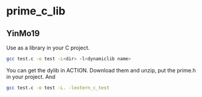# prime_c_lib
## YinMo19

Use as a library in your C project.
```sh
gcc test.c -o test -L<dir> -l<dynamiclib name>
```

You can get the dylib in ACTION. Download them and unzip, put the 
prime.h in your project. And 
```sh
gcc test.c -o test -L. -lextern_c_test
```

